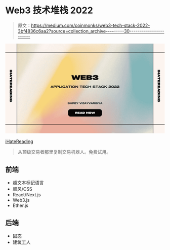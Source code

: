 # Web3 技术堆栈 2022

> 原文：<https://medium.com/coinmonks/web3-tech-stack-2022-3bf4836c6aa2?source=collection_archive---------30----------------------->

![](img/56b95c300956915cc6c20d0b3fb2a8a2.png)

[iHateReading](http://ihatereading.in)

> 从顶级交易者那里复制交易机器人。免费试用。

## **前端**

*   超文本标记语言
*   顺风/CSS
*   React/Next.js
*   Web3.js
*   Ether.js

## **后端**

*   固态
*   建筑工人